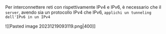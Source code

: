 Per interconnettere reti con rispettivamente IPv4 e IPv6, è necessario che il `server`, avendo sia un protocollo IPv4 che IPv6, `applichi un tunneling dell'IPv6 in un IPv4`

![[Pasted image 20231219093119.png|400]]
